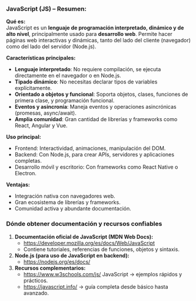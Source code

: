 ### **JavaScript (JS) – Resumen:**
**Qué es:**  
JavaScript es un **lenguaje de programación interpretado, dinámico y de alto nivel**, principalmente usado para **desarrollo web**. Permite hacer páginas web interactivas y dinámicas, tanto del lado del cliente (navegador) como del lado del servidor (Node.js).

**Características principales:**

- **Lenguaje interpretado**: No requiere compilación, se ejecuta directamente en el navegador o en Node.js.
- **Tipado dinámico**: No necesitas declarar tipos de variables explícitamente.
- **Orientado a objetos y funcional**: Soporta objetos, clases, funciones de primera clase, y programación funcional.
- **Eventos y asincronía**: Maneja eventos y operaciones asincrónicas (promesas, async/await).
- **Amplia comunidad**: Gran cantidad de librerías y frameworks como React, Angular y Vue.

**Uso principal:**

- Frontend: Interactividad, animaciones, manipulación del DOM.
- Backend: Con Node.js, para crear APIs, servidores y aplicaciones completas.
- Desarrollo móvil y escritorio: Con frameworks como React Native o Electron.

**Ventajas:**

- Integración nativa con navegadores web.
- Gran ecosistema de librerías y frameworks.
- Comunidad activa y abundante documentación.
### **Dónde obtener documentación y recursos confiables**

1. **Documentación oficial de JavaScript (MDN Web Docs):**
    - https://developer.mozilla.org/es/docs/Web/JavaScript
    - Contiene tutoriales, referencias de funciones, objetos y sintaxis.
2. **Node.js (para uso de JavaScript en backend):**
    - https://nodejs.org/es/docs/
3. **Recursos complementarios:**
    - https://www.w3schools.com/js/ JavaScript → ejemplos rápidos y prácticos.
    - https://javascript.info/ → guía completa desde básico hasta avanzado.
